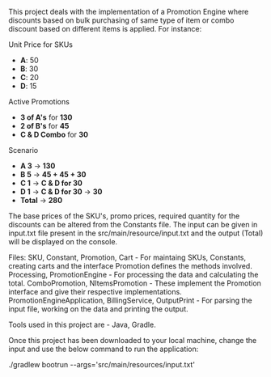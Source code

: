 This project deals with the implementation of a Promotion Engine where discounts based on bulk purchasing of same type of item or combo discount based on different items is applied. For instance:

Unit Price for SKUs
- **A**: 50
- **B**: 30
- **C**: 20
- **D**: 15

Active Promotions
- **3 of A's** for **130**
- **2 of B's** for **45**
- **C & D Combo** for **30**

Scenario
- **A 3** -> **130**
- **B 5** -> **45 + 45 + 30**
- **C 1** -> **C & D for 30**
- **D 1** -> **C & D for 30** -> **30**
- **Total** -> **280**

The base prices of the SKU's, promo prices, required quantity for the discounts can be altered from the Constants file.
The input can be given in input.txt file present in the src/main/resource/input.txt and the output (Total) will be displayed on the console.

Files:
SKU, Constant, Promotion, Cart - For maintaing SKUs, Constants, creating carts and the interface Promotion defines the methods involved.
Processing, PromotionEngine - For processing the data and calculating the total.
ComboPromotion, NItemsPromotion - These implement the Promotion interface and give their respective implementations.
PromotionEngineApplication, BillingService, OutputPrint - For parsing the input file, working on the data and printing the output.

Tools used in this project are - Java, Gradle. 

Once this project has been downloaded to your local machine, change the input and use the below command to run the application:

./gradlew bootrun --args='src/main/resources/input.txt'